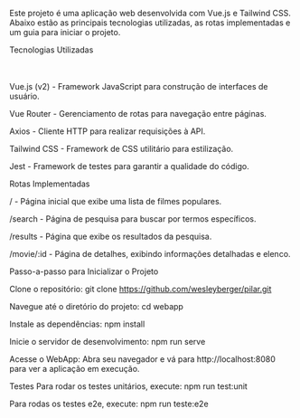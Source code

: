 Este projeto é uma aplicação web desenvolvida com Vue.js e Tailwind CSS. Abaixo estão as principais tecnologias utilizadas, as rotas implementadas e um guia para iniciar o projeto.

Tecnologias Utilizadas <br /><br /><br />


Vue.js (v2) - Framework JavaScript para construção de interfaces de usuário.

Vue Router - Gerenciamento de rotas para navegação entre páginas.

Axios - Cliente HTTP para realizar requisições à API.

Tailwind CSS - Framework de CSS utilitário para estilização.

Jest - Framework de testes para garantir a qualidade do código.


Rotas Implementadas


/ - Página inicial que exibe uma lista de filmes populares. 

/search - Página de pesquisa para buscar por termos específicos. 

/results - Página que exibe os resultados da pesquisa. 

/movie/:id - Página de detalhes, exibindo informações detalhadas e elenco.


Passo-a-passo para Inicializar o Projeto

Clone o repositório: git clone https://github.com/wesleyberger/pilar.git

Navegue até o diretório do projeto: cd webapp

Instale as dependências: npm install

Inicie o servidor de desenvolvimento: npm run serve

Acesse o WebApp: Abra seu navegador e vá para http://localhost:8080 para ver a aplicação em execução.

Testes Para rodar os testes unitários, execute: npm run test:unit

Para rodas os testes e2e, execute: npm run teste:e2e
